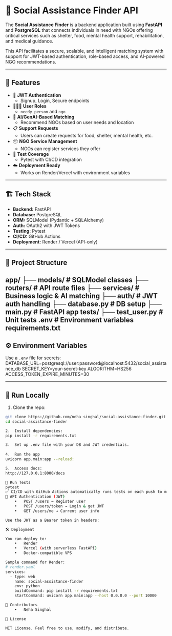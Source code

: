 # 🛟 Social Assistance Finder API

The **Social Assistance Finder** is a backend application built using **FastAPI** and **PostgreSQL** that connects individuals in need with NGOs offering critical services such as shelter, food, mental health support, rehabilitation, and medical guidance.

This API facilitates a secure, scalable, and intelligent matching system with support for JWT-based authentication, role-based access, and AI-powered NGO recommendations.

---

## 🚀 Features

- 🔐 **JWT Authentication**
  - Signup, Login, Secure endpoints
- 🧑‍🤝‍🧑 **User Roles**
  - `needy_person` and `ngo`
- 🧠 **AI/GenAI-Based Matching**
  - Recommend NGOs based on user needs and location
- 📋 **Support Requests**
  - Users can create requests for food, shelter, mental health, etc.
- 📦 **NGO Service Management**
  - NGOs can register services they offer
- 🧪 **Test Coverage**
  - Pytest with CI/CD integration
- ☁️ **Deployment Ready**
  - Works on Render/Vercel with environment variables

---

## 🏗️ Tech Stack

- **Backend:** FastAPI
- **Database:** PostgreSQL
- **ORM:** SQLModel (Pydantic + SQLAlchemy)
- **Auth:** OAuth2 with JWT Tokens
- **Testing:** Pytest
- **CI/CD:** GitHub Actions
- **Deployment:** Render / Vercel (API-only)

---

## 📁 Project Structure
app/
├── models/                # SQLModel classes
├── routers/               # API route files
├── services/              # Business logic & AI matching
├── auth/                  # JWT auth handling
├── database.py            # DB setup
├── main.py                # FastAPI app
tests/
├── test_user.py           # Unit tests
.env                       # Environment variables
requirements.txt
---

## ⚙️ Environment Variables

Use a `.env` file for secrets:
DATABASE_URL=postgresql://user:password@localhost:5432/social_assistance_db
SECRET_KEY=your-secret-key
ALGORITHM=HS256
ACCESS_TOKEN_EXPIRE_MINUTES=30

---

## 🧪 Run Locally

1. Clone the repo:
```bash
git clone https://github.com/neha singhal/social-assistance-finder.git
cd social-assistance-finder

2.	Install dependencies:
pip install -r requirements.txt

3.	Set up .env file with your DB and JWT credentials.
	
4.	Run the app
uvicorn app.main:app --reload:

5.	Access docs:
http://127.0.0.1:8000/docs

🧪 Run Tests
pytest
✅ CI/CD with GitHub Actions automatically runs tests on each push to main.
🔐 API Authentication (JWT)
	•	POST /users → Register user
	•	POST /users/token → Login & get JWT
	•	GET /users/me → Current user info

Use the JWT as a Bearer token in headers:

🛠️ Deployment

You can deploy to:
	•	Render
	•	Vercel (with serverless FastAPI)
	•	Docker-compatible VPS

Sample command for Render:
# render.yaml
services:
  - type: web
    name: social-assistance-finder
    env: python
    buildCommand: pip install -r requirements.txt
    startCommand: uvicorn app.main:app --host 0.0.0.0 --port 10000

👥 Contributors
	•	Neha Singhal

📄 License

MIT License. Feel free to use, modify, and distribute.


